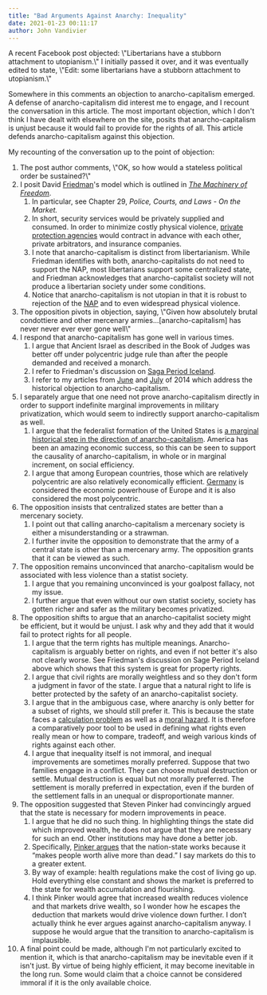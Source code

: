 ```yaml
---
title: "Bad Arguments Against Anarchy: Inequality"
date: 2021-01-23 00:11:17
author: John Vandivier
---
```




<!-- wp:paragraph -->
<p>A recent Facebook post objected: \"Libertarians have a stubborn attachment to utopianism.\" I initially passed it over, and it was eventually edited to state, \"Edit: some libertarians have a stubborn attachment to utopianism.\"</p>
<!-- /wp:paragraph -->

<!-- wp:paragraph -->
<p>Somewhere in this comments an objection to anarcho-capitalism emerged. A defense of anarcho-capitalism did interest me to engage, and I recount the conversation in this article. The most important objection, which I don't think I have dealt with elsewhere on the site, posits that anarcho-capitalism is unjust because it would fail to provide for the rights of all. This article defends anarcho-capitalism against this objection.</p>
<!-- /wp:paragraph -->

<!-- wp:paragraph -->
<p>My recounting of the conversation up to the point of objection:</p>
<!-- /wp:paragraph -->

<!-- wp:list {\"ordered\":true} -->
<ol><li>The post author comments, \"OK, so how would a stateless political order be sustained?\"</li><li>I posit David <a href=\"https://en.wikipedia.org/w/index.php?title=David_D._Friedman&amp;oldid=999295543\">Friedman</a>'s model which is outlined in <em><a href=\"http://www.daviddfriedman.com/The_Machinery_of_Freedom_.pdf\">The Machinery of Freedom</a></em>.<ol><li>In particular, see Chapter 29, <em>Police, Courts, and Laws - On the Market.</em></li><li>In short, security services would be privately supplied and consumed. In order to minimize costly physical violence, <a href=\"https://en.wikipedia.org/w/index.php?title=Private_defense_agency&amp;oldid=999213815\">private protection agencies</a> would contract in advance with each other, private arbitrators, and insurance companies.</li><li>I note that anarcho-capitalism is distinct from libertarianism. While Friedman identifies with both, anarcho-capitalists do not need to support the NAP, most libertarians support some centralized state, and Friedman acknowledges that anarcho-capitalist society will not produce a libertarian society under some conditions.</li><li>Notice that anarcho-capitalism is not utopian in that it is robust to rejection of the <a href=\"https://en.wikipedia.org/w/index.php?title=Non-aggression_principle&amp;oldid=999684308\">NAP</a> and to even widespread physical violence.</li></ol></li><li>The opposition pivots in objection, saying, \"Given how absolutely brutal condottiere and other mercenary armies...[anarcho-capitalism] has never never ever ever gone well\"</li><li>I respond that anarcho-capitalism has gone well in various times.<ol><li>I argue that Ancient Israel as described in the Book of Judges was better off under polycentric judge rule than after the people demanded and received a monarch.</li><li>I refer to Friedman's discussion on <a href=\"http://www.daviddfriedman.com/Academic/Course_Pages/Legal_Systems_Very_Different_13/Book_Draft/Systems/SagaPeriodIceland.htm\">Saga Period Iceland</a>.</li><li>I refer to my articles from <a href=\"https://www.afterecon.com/economics-and-finance/bad-objections-anarchy-historical-objection/\">June</a> and <a href=\"https://www.afterecon.com/economics-and-finance/another-historical-objection-anarcho-capitalism/\">July</a> of 2014 which address the historical objection to anarcho-capitalism.</li></ol></li><li>I separately argue that one need not prove anarcho-capitalism directly in order to support indefinite marginal improvements in military privatization, which would seem to indirectly support anarcho-capitalism as well.<ol><li>I argue that the federalist formation of the United States is <a href=\"https://www.afterecon.com/politics-and-government/founding-fathers-proto-anarchists/\">a marginal historical step in the direction of anarcho-capitalism</a>. America has been an amazing economic success, so this can be seen to support the causality of anarcho-capitalism, in whole or in marginal increment, on social efficiency.</li><li>I argue that among European countries, those which are relatively polycentric are also relatively economically efficient. <a href=\"https://core.ac.uk/download/pdf/7051572.pdf?fbclid=IwAR1ZblOvVcKIIANQWxhj_DAWVrc-5tmNzxnisJgPV6fGDLXYX-bonApPlsY\">Germany</a> is considered the economic powerhouse of Europe and it is also considered the most polycentric.</li></ol></li><li>The opposition insists that centralized states are better than a mercenary society.<ol><li>I point out that calling anarcho-capitalism a mercenary society is either a misunderstanding or a strawman.</li><li>I further invite the opposition to demonstrate that the army of a central state is other than a mercenary army. The opposition grants that it can be viewed as such.</li></ol></li><li>The opposition remains unconvinced that anarcho-capitalism would be associated with less violence than a statist society.<ol><li>I argue that you remaining unconvinced is your goalpost fallacy, not my issue.</li><li>I further argue that even without our own statist society, society has gotten richer and safer as the military becomes privatized.</li></ol></li><li>The opposition shifts to argue that an anarcho-capitalist society might be efficient, but it would be unjust. I ask why and they add that it would fail to protect rights for all people.<ol><li>I argue that the term rights has multiple meanings. Anarcho-capitalism is arguably better on rights, and even if not better it's also not clearly worse. See Friedman's discussion on Sage Period Iceland above which shows that this system is great for property rights.</li><li>I argue that civil rights are morally weightless and so they don't form a judgment in favor of the state. I argue that a natural right to life is better protected by the safety of an anarcho-capitalist society.</li><li>I argue that in the ambiguous case, where anarchy is only better for a subset of rights, we should still prefer it. This is because the state faces a <a href=\"https://en.wikipedia.org/w/index.php?title=Economic_calculation_problem&amp;oldid=998320548\">calculation problem</a> as well as a <a href=\"https://www.researchgate.net/profile/J-Subrick/publication/5156587_Robust_Political_Economy/links/0c960535fe3966323c000000/Robust-Political-Economy.pdf\">moral hazard</a>. It is therefore a comparatively poor tool to be used in defining what rights even really mean or how to compare, tradeoff, and weigh various kinds of rights against each other.</li><li>I argue that inequality itself is not immoral, and inequal improvements are sometimes morally preferred. Suppose that two families engage in a conflict. They can choose mutual destruction or settle. Mutual destruction is equal but not morally preferred. The settlement is morally preferred in expectation, even if the burden of the settlement falls in an unequal or disproportionate manner.</li></ol></li><li>The opposition suggested that Steven Pinker had convincingly argued that the state is necessary for modern improvements in peace.<ol><li>I argue that he did no such thing. In highlighting things the state did which improved wealth, he does not argue that they are necessary for such an end. Other institutions may have done a better job.</li><li>Specifically, <a href=\"https://en.wikipedia.org/w/index.php?title=The_Better_Angels_of_Our_Nature&amp;oldid=1001013850\">Pinker argues</a> that the nation-state works because it “makes people worth alive more than dead.” I say markets do this to a greater extent.</li><li>By way of example: health regulations make the cost of living go up. Hold everything else constant and shows the market is preferred to the state for wealth accumulation and flourishing.</li><li>I think Pinker would agree that increased wealth reduces violence and that markets drive wealth, so I wonder how he escapes the deduction that markets would drive violence down further. I don’t actually think he ever argues against anarcho-capitalism anyway. I suppose he would argue that the transition to anarcho-capitalism is implausible.</li></ol></li><li>A final point could be made, although I'm not particularly excited to mention it, which is that anarcho-capitalism may be inevitable even if it isn't just. By virtue of being highly efficient, it may become inevitable in the long run. Some would claim that a choice cannot be considered immoral if it is the only available choice.</li></ol>
<!-- /wp:list -->

<!-- wp:paragraph -->
<p></p>
<!-- /wp:paragraph -->